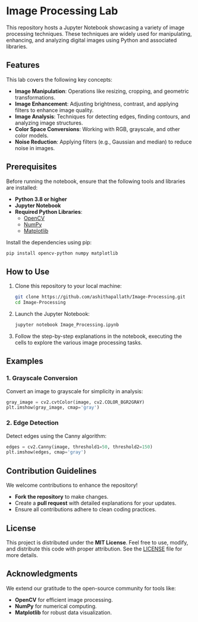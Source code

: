 

# **Image Processing Lab**

This repository hosts a Jupyter Notebook showcasing a variety of image processing techniques. These techniques are widely used for manipulating, enhancing, and analyzing digital images using Python and associated libraries.



## **Features**

This lab covers the following key concepts:
- **Image Manipulation**: Operations like resizing, cropping, and geometric transformations.
- **Image Enhancement**: Adjusting brightness, contrast, and applying filters to enhance image quality.
- **Image Analysis**: Techniques for detecting edges, finding contours, and analyzing image structures.
- **Color Space Conversions**: Working with RGB, grayscale, and other color models.
- **Noise Reduction**: Applying filters (e.g., Gaussian and median) to reduce noise in images.



## **Prerequisites**

Before running the notebook, ensure that the following tools and libraries are installed:

- **Python 3.8 or higher**
- **Jupyter Notebook**
- **Required Python Libraries**:
  - [OpenCV](https://opencv.org/)
  - [NumPy](https://numpy.org/)
  - [Matplotlib](https://matplotlib.org/)

Install the dependencies using pip:

```bash
pip install opencv-python numpy matplotlib
```



## **How to Use**

1. Clone this repository to your local machine:
   ```bash
   git clone https://github.com/ashithapallath/Image-Processing.git
   cd Image-Processing
   ```

2. Launch the Jupyter Notebook:
   ```bash
   jupyter notebook Image_Processing.ipynb
   ```

3. Follow the step-by-step explanations in the notebook, executing the cells to explore the various image processing tasks.



## **Examples**

### **1. Grayscale Conversion**
Convert an image to grayscale for simplicity in analysis:
```python
gray_image = cv2.cvtColor(image, cv2.COLOR_BGR2GRAY)
plt.imshow(gray_image, cmap='gray')
```

### **2. Edge Detection**
Detect edges using the Canny algorithm:
```python
edges = cv2.Canny(image, threshold1=50, threshold2=150)
plt.imshow(edges, cmap='gray')
```



## **Contribution Guidelines**

We welcome contributions to enhance the repository!  
- **Fork the repository** to make changes.
- Create a **pull request** with detailed explanations for your updates.
- Ensure all contributions adhere to clean coding practices.



## **License**

This project is distributed under the **MIT License**. Feel free to use, modify, and distribute this code with proper attribution. See the [LICENSE](LICENSE) file for more details.



## **Acknowledgments**

We extend our gratitude to the open-source community for tools like:
- **OpenCV** for efficient image processing.
- **NumPy** for numerical computing.
- **Matplotlib** for robust data visualization.

